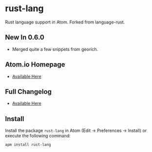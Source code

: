 # rust-lang
Rust language support in Atom. Forked from language-rust.

## New In 0.6.0
  *  Merged quite a few snippets from georich.
  
## Atom.io Homepage
  * [Available Here](https://atom.io/packages/rust-lang)

## Full Changelog
  * [Available Here](CHANGELOG.md)

## Install
Install the package `rust-lang` in Atom (Edit -> Preferences -> Install) or execute the following command:

```apm install rust-lang```